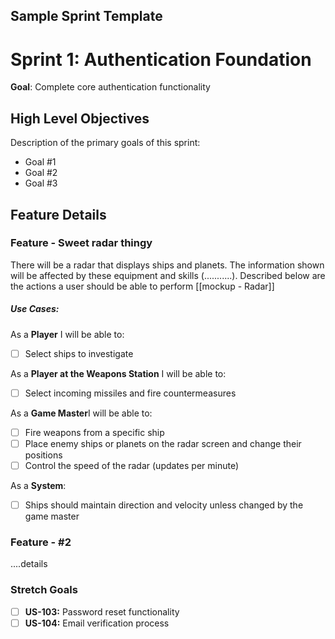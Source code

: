 ## Sample Sprint Template

# Sprint 1: Authentication Foundation

**Goal**: Complete core authentication functionality  

## High Level Objectives
Description of the primary goals of this sprint:
* Goal #1
* Goal #2
* Goal #3

## Feature Details

### Feature - Sweet radar thingy
There will be a radar that displays ships and planets.  The information shown will be affected by these equipment and skills (...........).  Described below are the actions a user should be able to perform
[[mockup - Radar]]
##### Use Cases:
As a **Player** I will be able to:
- [ ] Select ships to investigate

As a **Player at the Weapons Station** I will be able to:
- [ ] Select incoming missiles and fire countermeasures

As a **Game Master**I will be able to:
- [ ] Fire weapons from a specific ship
- [ ] Place enemy ships or planets on the radar screen and change their positions
- [ ] Control the speed of the radar (updates per minute)

As a **System**:
- [ ] Ships should maintain direction and velocity unless changed by the game master

### Feature - #2
....details
### Stretch Goals
- [ ] **US-103:** Password reset functionality
- [ ] **US-104:** Email verification process
